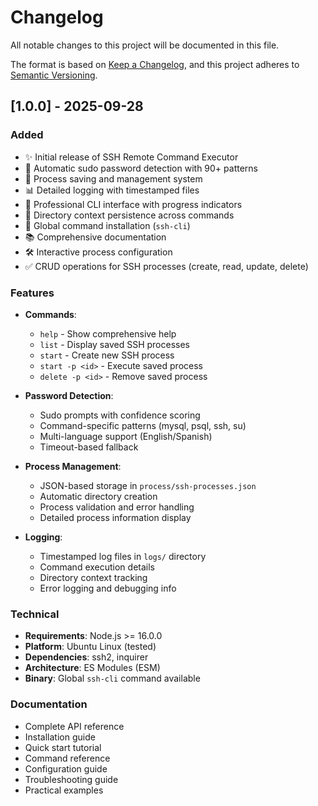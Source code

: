 # Changelog

All notable changes to this project will be documented in this file.

The format is based on [Keep a Changelog](https://keepachangelog.com/en/1.0.0/),
and this project adheres to [Semantic Versioning](https://semver.org/spec/v2.0.0.html).

## [1.0.0] - 2025-09-28

### Added
- ✨ Initial release of SSH Remote Command Executor
- 🔐 Automatic sudo password detection with 90+ patterns
- 💾 Process saving and management system
- 📊 Detailed logging with timestamped files
- 🎨 Professional CLI interface with progress indicators
- 📁 Directory context persistence across commands
- 🚀 Global command installation (`ssh-cli`)
- 📚 Comprehensive documentation
- 🛠️ Interactive process configuration
- ✅ CRUD operations for SSH processes (create, read, update, delete)

### Features
- **Commands**:
  - `help` - Show comprehensive help
  - `list` - Display saved SSH processes  
  - `start` - Create new SSH process
  - `start -p <id>` - Execute saved process
  - `delete -p <id>` - Remove saved process

- **Password Detection**:
  - Sudo prompts with confidence scoring
  - Command-specific patterns (mysql, psql, ssh, su)
  - Multi-language support (English/Spanish)
  - Timeout-based fallback

- **Process Management**:
  - JSON-based storage in `process/ssh-processes.json`
  - Automatic directory creation
  - Process validation and error handling
  - Detailed process information display

- **Logging**:
  - Timestamped log files in `logs/` directory
  - Command execution details
  - Directory context tracking
  - Error logging and debugging info

### Technical
- **Requirements**: Node.js >= 16.0.0
- **Platform**: Ubuntu Linux (tested)
- **Dependencies**: ssh2, inquirer
- **Architecture**: ES Modules (ESM)
- **Binary**: Global `ssh-cli` command available

### Documentation
- Complete API reference
- Installation guide
- Quick start tutorial
- Command reference
- Configuration guide
- Troubleshooting guide
- Practical examples